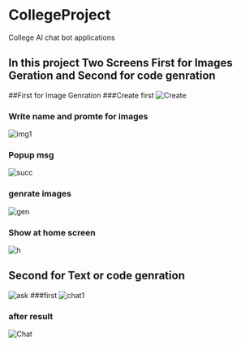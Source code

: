 # CollegeProject
College AI chat bot applications
## In this project Two Screens First for Images Geration and Second for code genration

##First for  Image Genration 
###Create first 
![Create](https://github.com/naveen-kumawat/CollegeProject/assets/63699592/4c7ca4d3-3691-4b32-8fc4-aa131562fe27)
### Write  name and promte for images 
![img1](https://github.com/naveen-kumawat/CollegeProject/assets/63699592/11a0e742-5929-4c69-a68e-9898a359111d)
### Popup msg
![succ](https://github.com/naveen-kumawat/CollegeProject/assets/63699592/001f905c-b4d0-4d35-a056-390fda8d8868)
### genrate images 
![gen](https://github.com/naveen-kumawat/CollegeProject/assets/63699592/4a50c40a-7001-4a52-a79b-5bd1243903eb)
### Show at home screen
![h](https://github.com/naveen-kumawat/CollegeProject/assets/63699592/48ca50da-0b96-45c6-b3e2-96c1e24b574a)

## Second for Text or code genration
![ask](https://github.com/naveen-kumawat/CollegeProject/assets/63699592/87a376df-e7d7-4990-bfa2-3c7d92eada94)
###first
![chat1](https://github.com/naveen-kumawat/CollegeProject/assets/63699592/dd9383ad-952c-4238-b57b-ebe36c59382e)
### after result 
![Chat](https://github.com/naveen-kumawat/CollegeProject/assets/63699592/39b697de-3285-4a0a-8614-d053c2fba9ca)



